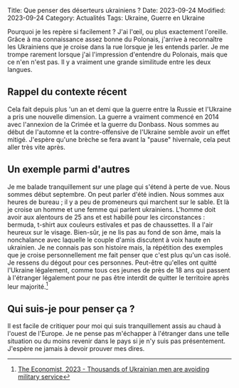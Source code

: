 Title: Que penser des déserteurs ukrainiens ?
Date: 2023-09-24
Modified: 2023-09-24
Category: Actualités
Tags: Ukraine, Guerre en Ukraine

Pourquoi je les repère si facilement ? J'ai l'œil, ou plus exactement 
l'oreille. Grâce à ma connaissance assez 
bonne du Polonais, j'arrive à reconnaître les Ukrainiens que je croise dans 
la rue lorsque je les entends parler. Je me trompe rarement lorsque j'ai 
l'impression d'entendre du Polonais, mais que ce n'en n'est pas. Il y a 
vraiment une grande similitude entre les deux langues.

## Rappel du contexte récent

Cela fait depuis plus 'un an et demi que la guerre entre la Russie et 
l'Ukraine a pris une nouvelle dimension. La guerre a vraiment commencé en 
2014 avec l'annexion de la Crimée et la guerre du Donbass. Nous sommes au 
début de l'automne et la contre-offensive de l'Ukraine semble avoir un 
effet mitigé. J'espère qu'une brèche se fera avant la "pause" hivernale, 
cela peut aller très vite après.

## Un exemple parmi d'autres

Je me balade tranquillement sur une plage qui s'étend à perte de vue. Nous 
sommes début septembre. On peut parler d'été indien. Nous sommes aux heures 
de bureau ; il y a peu de promeneurs qui marchent sur le sable. Et là je 
croise un homme et une femme qui parlent ukrainiens. L'homme doit avoir aux 
alentours de 25 ans et est habillé pour les circonstances : bermuda, 
t-shirt aux couleurs estivales et pas de chaussettes. Il a l'air heureux 
sur le visage. Bien-sûr, je ne lis pas au fond de son âme, mais la 
nonchalance avec laquelle le couple d'amis discutent à voix haute en 
ukrainien. Je ne connais pas son histoire mais, la répétition des exemples 
que je croise personnellement me fait penser que c'est plus qu'un cas isolé.
Je ressens du dégout pour ces personnes. Peut-être qu'elles ont quitté 
l'Ukraine légalement, comme tous ces jeunes de près de 18 ans qui passent à 
l'étranger légalement pour ne pas être interdit de quitter le territoire
après leur majorité.[^1]

## Qui suis-je pour penser ça ?

Il est facile de critiquer pour moi qui suis tranquillement assis au chaud 
à l'ouest de l'Europe. Je ne pense pas m'échapper à l'étranger dans une 
telle situation ou du moins revenir dans le pays si je n'y suis pas 
présentement. J'espère ne jamais à devoir prouver mes dires.

[^1]: [The Economist, 2023 - Thousands of Ukrainian men are avoiding military 
service](https://www.economist.com/europe/2023/08/31/thousands-of-ukrainian-men-are-avoiding-military-service)